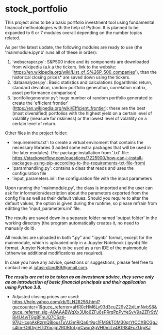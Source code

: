 # stock_portfolio

This project aims to be a basic portfolio investment tool using fundamental financial methodologies with the help of Python.
It is planned to be expanded to 6 or 7 modules overall depending on the number topics related.

As per the latest update, the following modules are ready to use (the 'mainmodule.ipynb' runs all of these in order):
1. 'webscraper.py': S&P500 index and its components are downloaded from wikipedia (a.k.a the tickers, link to the website: 'https://en.wikipedia.org/wiki/List_of_S%26P_500_companies'), than the historical closing prices* are saved down using the tickers.
2. 'dataanalyzer.py': Basic statistics and calculations (logarithmic return, standard deviation, random portfolio generation, correlation matrix, asset performance comparison)
3. 'portfoliogenerator.py': huge number of random portfolio generated to create the 'efficient frontier' (https://en.wikipedia.org/wiki/Efficient_frontier): these are the best (most diversified) portfolios with the highest yield on a certain level of volatility (measure for riskiness) or the lowest level of volatility on a certain level of return.

Other files in the project folder:
- 'requirements.txt': to create a virtual enviroment that contains the necessary libraries (I added some extra packages that will be used in the later modules). (For package installation from '.txt' file: https://stackoverflow.com/questions/7225900/how-can-i-install-packages-using-pip-according-to-the-requirements-txt-file-from)
- 'paramhandling.py': contains a class that reads and uses the configuration file
- 'input_parameters.ini': the configuration file with the input parameters

Upon running the 'mainmodule.py', the class is imported and the user can ask for information/description about the parameters exported from the config file as well as their default values. Should you require to alter the default values, the option is given during the runtime, so please refrain from editting the 'input_parameters.ini' file. 

The results are saved down in a separate folder named 'output folder' in the working directory (the program automatically creates it, no need to manually do it).

All modules are uploaded in both ".py" and ".ipynb" format, except for the mainmodule, which is uploaded only in a Jupyter Notebook (.ipynb) file format. Jupyter Notebook is to be used as a run IDE of the mainmodule (otherwise additional modifications are required).

In case you have any advice, questions or suggestions, please feel free to contact me at jutasiroland89@gmail.com.

***The results are not to be taken as an investment advice, they serve only as an introduction of basic financial principals and their application using Python 3.8.***

* Adjusted closing prices are used: https://help.yahoo.com/kb/SLN28256.html?guccounter=1&guce_referrer=aHR0cHM6Ly93d3cuZ29vZ2xlLmNvbS8&guce_referrer_sig=AQAAABWqXx3Ulo6ZFu6sPRrqPpPvYeSvV9a2ZFr9tVBi4U4wTGgBFmJQ7CSati-97jUHcspAkRzrnQBiousTuVJ3mRiQa6r9gc1FMGkTOM30qrYtCCXBCGgJs4Im-O6DiyIHT0YnojgI2ROBfoLgrCwxn3gVH0miLv4B1R84EcZUrgKJ
